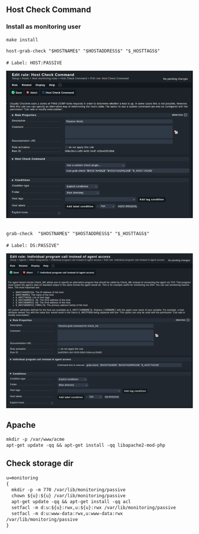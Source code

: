 ## Host Check Command
### Install as monitoring user

```
make install
```

```
host-grab-check "$HOSTNAME$" "$HOSTADDRESS$" "$_HOSTTAGS$"

# Label: HOST:PASSIVE
```

![Passive Host Setup](.github/host-passive.png)


##

```
grab-check  "$HOSTNAME$" "$HOSTADDRESS$" "$_HOSTTAGS$"

# Label: DS:PASSIVE"
```

![Passive Check Setup](.github/check-passive.png)

## Apache

```
mkdir -p /var/www/acme
apt-get update -qq && apt-get install -qq libapache2-mod-php
```

## Check storage dir
```
u=monitoring
{
  mkdir -p -m 770 /var/lib/monitoring/passive
  chown ${u}:${u} /var/lib/monitoring/passive
  apt-get update -qq && apt-get install -qq acl
  setfacl -m d:u:${u}:rwx,u:${u}:rwx /var/lib/monitoring/passive
  setfacl -m d:u:www-data:rwx,u:www-data:rwx /var/lib/monitoring/passive
}
```
